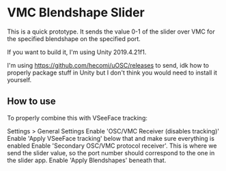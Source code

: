 # VMC Blendshape Slider

This is a quick prototype. It sends the value 0-1 of the slider over VMC for the specified blendshape on the specified port.

If you want to build it, I'm using Unity 2019.4.21f1.

I'm using https://github.com/hecomi/uOSC/releases to send, idk how to properly package stuff in Unity but I don't think you would need to install it yourself.

## How to use

To properly combine this with VSeeFace tracking:

Settings > General Settings
Enable 'OSC/VMC Receiver (disables tracking)'
Enable 'Apply VSeeFace tracking' below that and make sure everything is enabled
Enable 'Secondary OSC/VMC protocol receiver'. This is where we send the slider value, so the port number should correspond to the one in the slider app.
Enable 'Apply Blendshapes' beneath that.